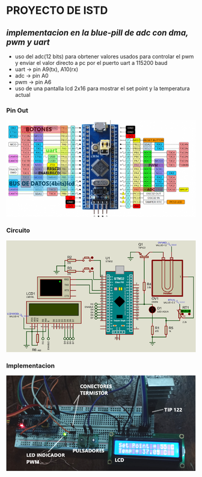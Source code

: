 # PROYECTO DE ISTD
## *implementacion en la blue-pill de adc con dma, pwm y uart*
   - uso del adc(12 bits) para obrtener valores usados para controlar el pwm y enviar el valor directo a pc por el puerto uart a 115200 baud
   - uart -> pin A9(tx), A10(rx)
   - adc -> pin A0
   - pwm -> pin A6
   - uso de una pantalla lcd 2x16 para mostrar el set point y la temperatura actual 

### Pin Out   
![imagen de pin_out](circuito/pin_out.png)

### Circuito
![imagen del circuito](circuito/circuito.png)

### Implementacion  
![imagen de la implementacion](circuito/implementacion.png)